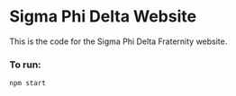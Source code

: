 # Sigma Phi Delta Website #

This is the code for the Sigma Phi Delta Fraternity website.

### To run: ###

```javascript
npm start
```

